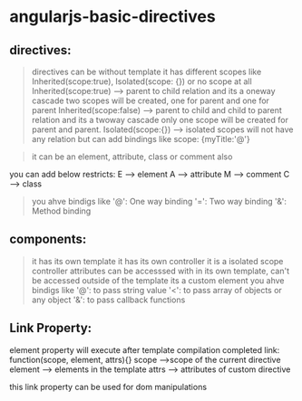# angularjs-basic-directives

directives:
--------------
>directives can be without template
>it has different scopes like Inherited(scope:true), Isolated(scope: {}) or no scope at all
    Inherited(scope:true) --> parent to child relation and its a oneway cascade two scopes will be created, one for parent and one for parent
    Inherited(scope:false) --> parent to child and child to parent relation and its a twoway cascade only one scope will be created for parent and parent.
    Isolated(scope:{}) -->  isolated scopes will not have any relation but can add bindings like scope: {myTitle:'@'}
    
> it can be an element, attribute, class or comment also

you can add below restricts:
E --> element
A --> attribute
M --> comment
C --> class
> you ahve bindigs like 
  '@': One way binding
  '=': Two way binding
  '&': Method binding

components:
--------------
>it has its own template
>it has its own controller
>it is a isolated scope
>controller attributes can be accesssed with in its own template, can't be accessed outside of the template
> its a custom element
> you ahve bindigs like 
  '@': to pass string value
  '<': to pass array of objects or any object 
  '&': to pass callback functions

Link Property:
--------------
element property will execute after template compilation completed
link: function(scope, element, attrs){}
scope -->scope of the current directive
element --> elements in the template
attrs --> attributes of custom directive

this link property can be used for dom manipulations